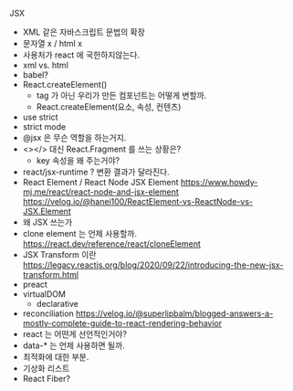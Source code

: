 JSX

- XML 같은 자바스크립트 문법의 확장
- 문자열 x / html x
- 사용처가 react 에 국한하지않는다.
- xml vs. html
- babel?
- React.createElement()
  - tag 가 아닌 우리가 만든 컴포넌트는 어떻게 변할까.
  - React.createElement(요소, 속성, 컨텐츠)
- use strict
- strict mode
- @jsx 은 무슨 역할을 하는거지.
- <></> 대신 React.Fragment 를 쓰는 상황은?
  - key 속성을 왜 주는거야?
- react/jsx-runtime ? 변환 결과가 달라진다.
- React Element / React Node JSX Element
  https://www.howdy-mj.me/react/react-node-and-jsx-element
  https://velog.io/@hanei100/ReactElement-vs-ReactNode-vs-JSX.Element
- 왜 JSX 쓰는가
- clone element 는 언제 사용할까.
  https://react.dev/reference/react/cloneElement
- JSX Transform 이란
  https://legacy.reactjs.org/blog/2020/09/22/introducing-the-new-jsx-transform.html
- preact
- virtualDOM
  - declarative
- reconciliation
  <https://velog.io/@superlipbalm/blogged-answers-a-mostly-complete-guide-to-react-rendering-behavior>
- react 는 어떤게 선언적인거야?
- data-\* 는 언제 사용하면 될까.
- 최적화에 대한 부분.
- 기상화 리스트
- React Fiber?
